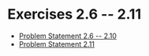 # Exercises 2.6 -- 2.11


- [Problem Statement 2.6 -- 2.10](https://fullstackopen.com/en/part2/forms#exercises-2-6-2-10)
- [Problem Statement 2.11](https://fullstackopen.com/en/part2/getting_data_from_server#exercise-2-11)

